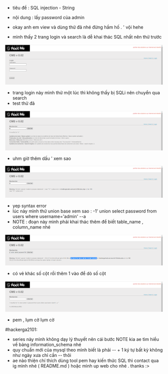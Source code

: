 - tiêu đề : SQL injection - String 
- nội dung : lấy password của admin

- okay anh em view và dùng thử đã nhé đừng hầm hố . ' vội hehe 

- mình thấy 2 trang login và search là dễ khai thác SQL nhất nên thử trước 

![Alt text](<../image/29.1.png>)

- trang login này mình thử một lúc thì không thấy bị SQLi nên chuyển qua search 
- test thử đã 

![Alt text](<../image/29.3.png>)

- uhm giờ thêm dấu ' xem sao 

![Alt text](<../image/29.4.png>)

- yep syntax error
- lúc này mình thử union base xem sao : -1' union select password from users where username='admin' --a 
- NOTE : đoạn này mình phải khai thác thêm để biết table_name , column_name nhé 

![Alt text](<../image/29.5.png>)

- có vẻ khác số cột rồi thêm 1 vào để dò số cột 

![Alt text](<../image/29.6.png>)

- pem , lụm cờ lụm cờ 

#hackerga2101:
- series này mình không dạy lý thuyết nên cái bước NOTE kia ae tìm hiểu về bảng information_schema nhé 
- quy chuẩn mới của mysql theo mình biết là phải -- + 1 ký tự bất kỳ không như ngày xưa chỉ cần -- thôi 
- ae nào thiện chí thích dùng tool pem hay kiến thức SQL thì contact qua ig mình nhé ( README.md ) hoặc mình up web cho nhé . thanks :>  